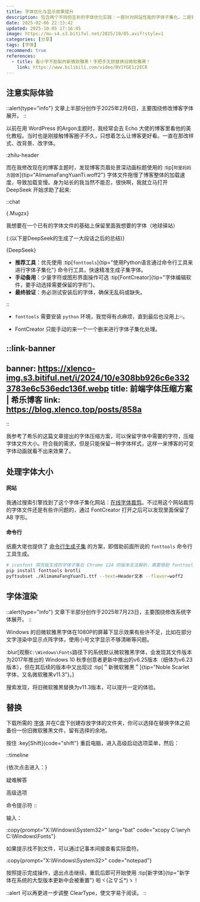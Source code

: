 ```yaml
---
title: 字体优化与显示效果提升
description: 包含两个不同但互补的字体优化实践：一是针对网站性能的字体子集化，二是针对系统中显示质量的字体更新。可以从中获得实用的字体优化方案，让良好体验始终走在前列。
date: 2025-02-06 22:13:42
updated: 2025-10-05 17:16:05
image: https://mu-s4.s3.bitiful.net/2025/10/05.avif!style=1
categories: [分享]
tags: [字体]
recommend: true
references:
  - title: 看小字不割裂的新微软雅黑！手把手无损替换旧微软雅黑！
    link: https://www.bilibili.com/video/BV1YGE1z2ECR
---
```


## 注意实际体验

::alert{type="info"}
文章上半部分创作于2025年2月6日，主要围绕修改博客字体展开。
::

以前在用 WordPress 的Argon主题时，我经常会去 Echo 大佬的博客里看他的美化教程。当时也是刚接触博客圈子不久，只想着怎么让博客更好看。一直在那改样式、改背景、改字体。

:zhilu-header

而在我修改现在的博客主题时，发现博客页眉处景深动画标题使用的 :tip[`阿里妈妈方圆体`]{tip="AlimamaFangYuanTi.woff2"} 字体文件拖慢了博客整体的加载速度，导致加载变慢。身为站长的我当然不能忍，很快啊，我就立马打开 DeepSeek 开始求助了起来:

::chat

{.Mugzx}

我想要在一个已有的字体文件的基础上保留里面我想要的字体（地球驿站）

{:(以下是DeepSeek的生成了一大段话之后的总结)}

{DeepSeek}

- **推荐工具**：优先使用 :tip[`fonttools`]{tip="使用Python语言通过命令行工具来进行字体子集化"} 命令行工具，快速精准生成子集字体。
- **手动备用**：少量字符或图形界面操作可选 :tip[FontCreator]{tip="字体编辑软件，要手动选择需要保留的字形"}。
- **最终验证**：务必测试安装后的字体，确保无乱码或缺失。

::

- `fonttools` 需要安装 `python` 环境，我觉得有点麻烦，直到最后也没用上💦。

- FontCreator 只能手动的来一个一个删来进行字体子集化处理。

::link-banner
---
banner: https://xlenco-img.s3.bitiful.net/i/2024/10/e308bb926c6e3323783e6c536edc136f.webp
title: 前端字体压缩方案 | 希乐博客
link: https://blog.xlenco.top/posts/858a
---
::

我参考了希乐的这篇文章提出的字体压缩方案，可以保留字体中需要的字符，压缩字体文件大小。符合我的需求，但是只能保留一种字体样式，这样一来博客的可变字体动画就看不出来效果了。

## 处理字体大小

#### 网站

我通过搜索引擎找到了这个字体子集化网站：[在线字体裁剪](https://font-subset.disidu.com)。不过用这个网站裁剪的字体文件还是有些许问题的，通过 FontCreator 打开之后可以发现里面保留了 AB 字形。

#### 命令行

纸鹿大佬也提供了 [命令行生成子集](https://blog.zhilu.site/previews/example#zhiluheader) 的方案，即借助前面所说的 `fonttools` 命令行工具生成。

```sh
# iconfont 网页版生成的字体子集在 Chrome 124 的版本无法解析，需要借助 fonttools 工具手动生成子集
pip install fonttools brotli
pyftsubset ./AlimamaFangYuanTi.ttf --text=Header文本 --flavor=woff2
```

## 字体渲染

::alert{type="info"}
文章下半部分创作于2025年7月23日，主要围绕修改系统字体展开。
::

Windows 的旧微软雅黑字体在1080P的屏幕下显示效果有些许不足，比如在部分文字渲染中显示点阵字体，使用小号文字显示不够清晰等问题。

:blur[观察`C:\Windows\Fonts`路径下的系统默认微软雅黑字体，会发现其文件版本为2017年推出的 Windows 10 秋季创意者更新中推出的v6.25版本（细体为v6.23版本），但在其后续的版本中又出现过 :tip[＂新微软雅黑＂]{tip="Noble Scarlet字体，又名微软雅黑v11.3"}。]

搜索发现，将旧微软雅黑替换为v11.3版本，可以提升一定的体验。

## 替换

下载所需的 [字体](https://www.123pan.com/s/gzY0Vv-iXm0d) 并在C盘下创建存放字体的文件夹，你可以选择在替换字体之前备份一份旧微软雅黑文件，留有选择的余地。

按住 :key[Shift]{code="shift"} 重启电脑，进入高级启动选项菜单，然后：

::timeline

{依次点击进入：}

疑难解答

高级选项

命令提示符
::

输入：

:copy{prompt="X:\Windows\System32>" lang="bat" code="xcopy C:\wryh C:\Windows\Fonts"}

如果提示找不到文件，可以通过记事本间接查看实际盘符。

:copy{prompt="X:\Windows\System32>" code="notepad"}

按照提示完成操作，退出点击继续，重启后即可开始使用 :tip[新字体]{tip="新字体在系统的大型版本更新中会被重置"} 啦ヾ(≧∇≦*)ゝ！

::alert
可以再更进一步调整 ClearType，使文字易于阅读。
::
